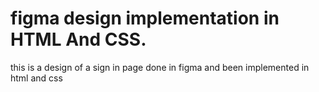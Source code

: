 # figma design implementation in HTML And CSS.
this is a design of a sign in page done in figma and been 
implemented in html and css